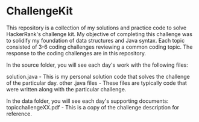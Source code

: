 # ChallengeKit
This repository is a collection of my solutions and practice code to solve HackerRank's challenge kit. My objective of completing this challenge was to solidify my foundation of data structures and Java syntax. Each topic consisted of 3-6 coding challenges reviewing a common coding topic. The response to the coding challenges are in this repository.

In the source folder, you will see each day's work with the following files:

solution.java - This is my personal solution code that solves the challenge of the particular day.
other .java files - These files are typically code that were written along with the particular challenge.

In the data folder, you will see each day's supporting documents:
topicchallengeXX.pdf - This is a copy of the challenge description for reference.
